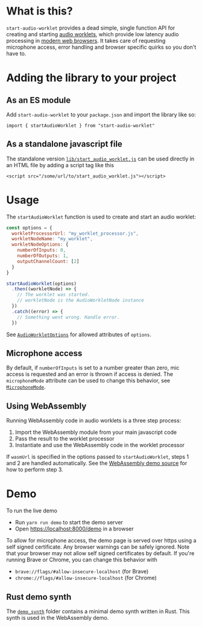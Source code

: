 # What is this?

`start-audio-worklet` provides a dead simple, single function API for creating and starting [audio worklets](https://developer.mozilla.org/en-US/docs/Web/API/AudioWorkletNode), which provide low latency audio processing in [modern web browsers](https://caniuse.com/?search=AudioWorklet). It takes care of requesting microphone access, error handling and browser specific quirks so you don't have to.

# Adding the library to your project

## As an ES module

Add `start-audio-worklet` to your `package.json` and import the library like so:

```import { startAudioWorklet } from "start-audio-worklet"```

## As a standalone javascript file

The standalone version [`lib/start_audio_worklet.js`](lib/start_audio_worklet.js) can be used directly in an HTML file by adding a script tag like this

```<script src="/some/url/to/start_audio_worklet.js"></script>```

# Usage

The `startAudioWorklet` function is used to create and start an audio worklet:

```javascript
const options = {
  workletProcessorUrl: "my_worklet_processor.js",
  workletNodeName: "my_worklet",
  workletNodeOptions: {
    numberOfInputs: 0,
    numberOfOutputs: 1,
    outputChannelCount: [2]
  }
}

startAudioWorklet(options)
  .then((workletNode) => {
    // The worklet was started.
    // workletNode is the AudioWorkletNode instance
  })
  .catch((error) => {
    // Something went wrong. Handle error.
  })
```

See [`AudioWorkletOptions`](src/index.ts#L56) for allowed attributes of `options`.

## Microphone access

By default, if `numberOfInputs` is set to a number greater than zero, mic access is requested and an error is thrown if access is denied. The `microphoneMode` attribute can be used to change this behavior, see [`MicrophoneMode`](src/index.ts#L32).

## Using WebAssembly

Running WebAssembly code in audio worklets is a three step process:

1. Import the WebAssembly module from your main javascript code
2. Pass the result to the worklet processor
3. Instantiate and use the WebAssembly code in the worklet processor

If `wasmUrl` is specified in the options passed to `startAudioWorklet`,  steps 1 and 2 are handled automatically. See the [WebAssembly demo source](demo/demo_wasm_processor.js#L5) for how to perform step 3.

# Demo

To run the live demo

* Run `yarn run demo` to start the demo server
* Open [https://localhost:8000/demo](https://localhost:8000/demo) in a browser

To allow for microphone access, the demo page is served over https using a self signed certificate. Any browser warnings can be safely ignored. Note that your browser may not allow self signed certificates by default. If you're running Brave or Chrome, you can change this behavior with

* `brave://flags/#allow-insecure-localhost` (for Brave)
* `chrome://flags/#allow-insecure-localhost` (for Chrome)

## Rust demo synth

The [`demo_synth`](demo_synth) folder contains a minimal demo synth written in Rust. This synth is used in the WebAssembly demo.